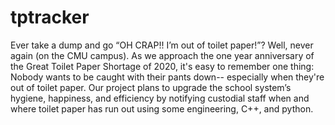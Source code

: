 # tptracker
Ever take a dump and go “OH CRAP!! I’m out of toilet paper!”? Well, never again (on the CMU campus). As we approach the one year anniversary of the Great Toilet Paper Shortage of 2020, it's easy to remember one thing: Nobody wants to be caught with their pants down-- especially when they're out of toilet paper. Our project plans to upgrade the school system’s hygiene, happiness, and efficiency by notifying custodial staff when and where toilet paper has run out using some engineering, C++, and python. 
